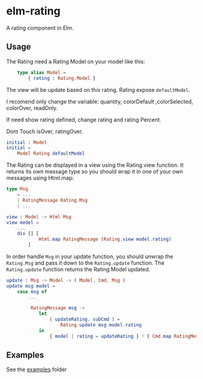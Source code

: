 # elm-rating



A rating component in Elm.


## Usage

The Rating need a Rating Model on your model  like this:

```elm
    type alias Model =
        { rating : Rating.Model }
```

The view will be update based on this rating. Rating expose `defaultModel`.

I recomend only change the variable:  quantity, colorDefault ,colorSelected, colorOver, readOnly.

If need show rating defined, change rating and rating Percent.

Dont Touch isOver, ratingOver.

```elm
initial : Model
initial =
    Model Rating.defaultModel
```

The Rating can be displayed in a view using the Rating.view function. It returns its own message type so you should wrap it in one of your own messages using Html.map:
```elm
type Msg
    = ...
    | RatingMessage Rating.Msg
    | ...
```
```elm
view : Model -> Html Msg
view model =
    ...
    div [] [
            Html.map RatingMessage (Rating.view model.rating)
        ]
```
In order handle `Msg` in your update function, you should unwrap the `Rating.Msg` and pass it
down to the `Rating.update` function. The `Rating.update` function returns the Rating Model updated.

```elm
update : Msg -> Model -> ( Model, Cmd, Msg )
update msg model =
    case msg of
        ...

         RatingMessage msg ->
            let
                ( updateRating, subCmd ) =
                    Rating.update msg model.rating
            in
                { model | rating = updateRating } ! [ Cmd.map RatingMessage subCmd ]

```

## Examples

See the [examples][examples] folder

[examples]: https://github.com/Bernardoow/Elm-Rating-Component/tree/master/examples